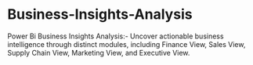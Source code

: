 # Business-Insights-Analysis
Power Bi Business Insights Analysis:- Uncover actionable business intelligence through distinct modules, including Finance View, Sales View, Supply Chain View, Marketing View, and Executive View.
